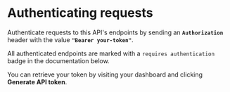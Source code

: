 # Authenticating requests

Authenticate requests to this API's endpoints by sending an **`Authorization`** header with the value **`"Bearer your-token"`**.

All authenticated endpoints are marked with a `requires authentication` badge in the documentation below.

You can retrieve your token by visiting your dashboard and clicking <b>Generate API token</b>.
